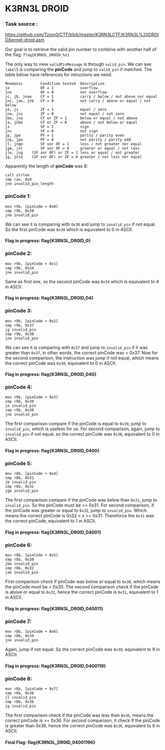 # K3RN3L DROID
### Task source :
https://github.com/Tzion0/CTF/blob/master/K3RN3LCTF/K3RN3L%20DROID/kernel-droid.asm


Our goal is to retrieve the valid pin number to combine with another half of the flag: `flag{K3RN3L_DR0ID_%s}`

The only way to view `validPinMessage` is through `valid_pin`. We can see `label5` is comparing the **pinCode** and jump to `valid_pin` if matched. The table below have references for intructions we need.

```
Mnemonic        Condition tested  Description  
jo              OF = 1            overflow 
jno             OF = 0            not overflow 
jc, jb, jnae    CF = 1            carry / below / not above nor equal
jnc, jae, jnb   CF = 0            not carry / above or equal / not below
je, jz          ZF = 1            equal / zero
jne, jnz        ZF = 0            not equal / not zero
jbe, jna        CF or ZF = 1      below or equal / not above
ja, jnbe        CF or ZF = 0      above / not below or equal
js              SF = 1            sign 
jns             SF = 0            not sign 
jp, jpe         PF = 1            parity / parity even 
jnp, jpo        PF = 0            not parity / parity odd 
jl, jnge        SF xor OF = 1     less / not greater nor equal
jge, jnl        SF xor OF = 0     greater or equal / not less
jle, jng    (SF xor OF) or ZF = 1 less or equal / not greater
jg, jnle    (SF xor OF) or ZF = 0 greater / not less nor equal 
```

Apparently the length of **pinCode** was 8:
```
call strlen
cmp rax, 0x8
jne invalid_pin_length 
```

### pinCode 1:
```
mov r9b, [pinCode + 0x0]
cmp r9b, 0x30
jne invalid_pin
```
We can see it is comparing with `0x30` and jump to `invalid_pin` if not equal. So the first pinCode was `0x30` which is equivalent to 0 in ASCII.

#### Flag in progress: flag{K3RN3L_DR0ID_0}

### pinCode 2:
```
mov r9b, [pinCode + 0x1]
cmp r9b, 0x34
jne invalid_pin
```
Same as first one, so the second pinCode was `0x34` which is equivalent to 4 in ASCII.

#### Flag in progress: flag{K3RN3L_DR0ID_04}

### pinCode 3:
```
mov r9b, [pinCode + 0x2]
cmp r9b, 0x37
jg invalid_pin
cmp r9b, 0x30
jne invalid_pin
```
We can see it is comparing with `0x37` and jump to `invalid_pin` if it was greater than `0x37`, in other words, the correct pinCode was < 0x37.
Now for the second comparison, the instruction was jump if not equal, which means the correct pinCode was `0x30`, equivalent to 0 in ASCII. 

#### Flag in progress: flag{K3RN3L_DR0ID_040}

### pinCode 4:
```
mov r9b, [pinCode + 0x3]
cmp r9b, 0x39
je invalid_pin
cmp r9b, 0x30
jne invalid_pin
```
The first comparison compare if the pinCode is equal to `0x39`, jump to `invalid_pin`, which is useless for us. For second comparison, again, jump to `invalid_pin` if not equal, so the correct pinCode was `0x30`, equivalent to 0 in ASCII.

#### Flag in progress: flag{K3RN3L_DR0ID_0400}

### pinCode 5:
```
mov r8b, [pinCode + 0x4]
cmp r8b, 0x31
jb invalid_pin
cmp r8b, 0x32
jge invalid_pin
```
The first comparison compare if the pinCode was below than `0x31`, jump to `invalid_pin`. So the pinCode must be >= 0x31. For second comparison, if the pinCode was greater or equal to `0x32`, jump to `invalid_pin`. Which means the correct pinCode is 0x32 > x >= 0x31. Thereforce the `0x31` was the correct pinCode, equivalent to 1 in ASCII.

#### Flag in progress: flag{K3RN3L_DR0ID_04001}

### pinCode 6:
```
mov r8b, [pinCode + 0x5]
cmp r8b, 0x30
jbe invalid_pin
cmp r8b, 0x32
jae invalid_pin
```
First comparison check if pinCode was below or equal to `0x30`, which means the pinCode must be > 0x30. The second comparison check if the pinCode is above or equal to `0x32`, hence the correct pinCode is `0x31`, equivalent to 1 in ASCII.

#### Flag in progress: flag{K3RN3L_DR0ID_040011}

### pinCode 7:
```
mov r8b, [pinCode + 0x6]
cmp r8b, 0x39
jne invalid_pin
```
Again, jump if not equal. So the correct pinCode was `0x39`, equivalent to 9 in ASCII.

#### Flag in progress: flag{K3RN3L_DR0ID_0400119}

### pinCode 8:
```
mov r8b, [pinCode + 0x7]
cmp r8b, 0x36
jl invalid_pin
cmp r8b, 0x36
jg invalid_pin
```
The first comparison check if the pinCode was less than `0x36`, means the correct pinCode is >= 0x36. For second comparison, it check if the pinCode is greater than 0x36, hence the correct pinCode was `0x36`, equivalent to 6 in ASCII.

#### Final Flag: flag{K3RN3L_DR0ID_04001196}
